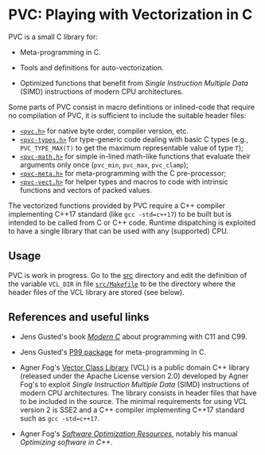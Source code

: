 # PVC: Playing with Vectorization in C

PVC is a small C library for:

- Meta-programming in C.

- Tools and definitions for auto-vectorization.

- Optimized functions that benefit from *Single Instruction Multiple Data*
  (SIMD) instructions of modern CPU architectures.

Some parts of PVC consist in macro definitions or inlined-code that require
no compilation of PVC, it is sufficient to include the suitable header
files:

- [`<pvc.h>`](./src/pvc.h) for native byte order, compiler version, etc.
- [`<pvc-types.h>`](./src/pvc-types.h) for type-generic code dealing with
  basic C types (e.g., `PVC_TYPE_MAX(T)` to get the maximum representable
  value of type `T`);
- [`<pvc-math.h>`](./src/pvc-math.h) for simple in-lined math-like
  functions that evaluate their arguments only once (`pvc_min`, `pvc_max`,
  `pvc_clamp`);
- [`<pvc-meta.h>`](./src/pvc-meta.h) for meta-programming with the C
  pre-processor;
- [`<pvc-vect.h>`](./src/pvc-vect.h) for helper types and macros to code
  with intrinsic functions and vectors of packed values.

The vectorized functions provided by PVC require a C++ compiler
implementing C++17 standard (like `gcc -std=c++17`) to be built but is
intended to be called from C or C++ code.  Runtime dispatching is exploited
to have a single library that can be used with any (supported) CPU.


## Usage

PVC is work in progress.  Go to the [src](./src) directory and edit the
definition of the variable `VCL_DIR` in file
[`src/Makefile`](./src/Makefile) to be the directory where the header files
of the VCL library are stored (see below).


## References and useful links

- Jens Gusted's book [*Modern C*](https://modernc.gforge.inria.fr/) about
  programming with C11 and C99.

- Jens Gusted's [P99
  package](https://gustedt.gitlabpages.inria.fr/p99/) for
  meta-programming in C.

- Agner Fog's [Vector Class
  Library](https://github.com/vectorclass/version2/releases) (VCL) is a
  public domain C++ library (released under the Apache License version 2.0)
  developed by Agner Fog's to exploit *Single Instruction Multiple Data*
  (SIMD) instructions of modern CPU architectures.  The library consists in
  header files that have to be included in the source.  The minimal
  requirements for using VCL version 2 is SSE2 and a C++ compiler
  implementing C++17 standard such as `gcc -std=c++17`.

- Agner Fog's [*Software Optimization
  Resources*](https://www.agner.org/optimize/), notably his manual
  *Optimizing software in C++*.
